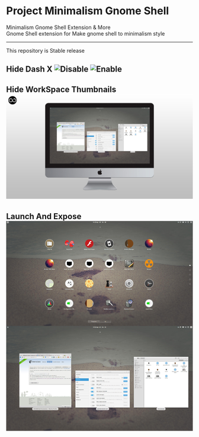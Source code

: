 Project Minimalism Gnome Shell
==============================

Minimalism Gnome Shell  Extension &amp; More    
Gnome Shell extension for Make gnome shell to minimalism style    

-----------------

This repository is Stable release




**Hide Dash X**
![Disable](https://raw.githubusercontent.com/xenatt/gnome-shell-extension-hide-dash/master/xenlism_cover2.jpg)
![Enable](https://raw.githubusercontent.com/xenatt/gnome-shell-extension-hide-dash/master/xenlism_cover5.png)
----------------------    

**Hide WorkSpace Thumbnails**
![Enable](Screenshot/xenlism_hidewsp_cover.jpg)
---------------------- 
                           
**Launch And Expose**
![Launch And Expose](Screenshot/Launch-And-Expose.jpg)
----------------------    
